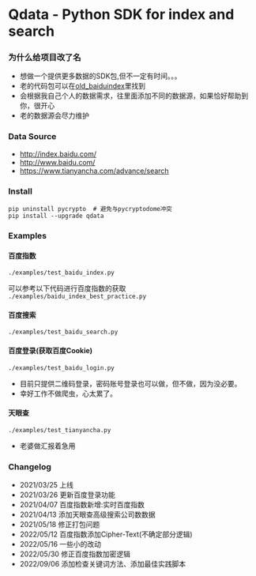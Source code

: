 # Qdata - Python SDK for index and search

### 为什么给项目改了名

* 想做一个提供更多数据的SDK包,但不一定有时间。。。
* 老的代码包可以在<a href="https://github.com/longxiaofei/spider-BaiduIndex/tree/old_baiduindex">old_baiduindex</a>里找到
* 会根据我自己个人的数据需求，往里面添加不同的数据源，如果恰好帮助到你，很开心
* 老的数据源会尽力维护

### Data Source

* http://index.baidu.com/
* http://www.baidu.com/
* https://www.tianyancha.com/advance/search

### Install

```shell script
pip uninstall pycrypto  # 避免与pycryptodome冲突
pip install --upgrade qdata
```

### Examples

#### 百度指数
`./examples/test_baidu_index.py`

可以参考以下代码进行百度指数的获取
`./examples/baidu_index_best_practice.py`

#### 百度搜索
`./examples/test_baidu_search.py`

#### 百度登录(获取百度Cookie)
`./examples/test_baidu_login.py`

* 目前只提供二维码登录，密码账号登录也可以做，但不做，因为没必要。
* 幸好工作不做爬虫，心太累了。

#### 天眼查
`./examples/test_tianyancha.py`

* 老婆做汇报着急用

### Changelog

* 2021/03/25 上线
* 2021/03/26 更新百度登录功能
* 2021/04/07 百度指数新增:实时百度指数
* 2021/04/13 添加天眼查高级搜索公司数数据
* 2021/05/18 修正打包问题
* 2022/05/12 百度指数添加Cipher-Text(不确定部分逻辑)
* 2022/05/16 一些小的改动
* 2022/05/30 修正百度指数加密逻辑
* 2022/09/06 添加检查关键词方法、添加最佳实践脚本
